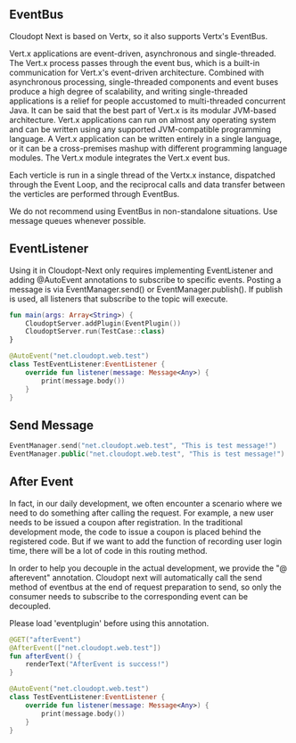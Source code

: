 ## EventBus

Cloudopt Next is based on Vertx, so it also supports Vertx's EventBus.

Vert.x applications are event-driven, asynchronous and single-threaded. The Vert.x process passes through the event bus, which is a built-in communication for Vert.x's event-driven architecture. Combined with asynchronous processing, single-threaded components and event buses produce a high degree of scalability, and writing single-threaded applications is a relief for people accustomed to multi-threaded concurrent Java. It can be said that the best part of Vert.x is its modular JVM-based architecture. Vert.x applications can run on almost any operating system and can be written using any supported JVM-compatible programming language. A Vert.x application can be written entirely in a single language, or it can be a cross-premises mashup with different programming language modules. The Vert.x module integrates the Vert.x event bus.

Each verticle is run in a single thread of the Vertx.x instance, dispatched through the Event Loop, and the reciprocal calls and data transfer between the verticles are performed through EventBus.

We do not recommend using EventBus in non-standalone situations. Use message queues whenever possible.

## EventListener

Using it in Cloudopt-Next only requires implementing EventListener and adding @AutoEvent annotations to subscribe to specific events. Posting a message is via EventManager.send() or EventManager.publish(). If publish is used, all listeners that subscribe to the topic will execute.

````kotlin
fun main(args: Array<String>) {
    CloudoptServer.addPlugin(EventPlugin())
    CloudoptServer.run(TestCase::class)
}
````

````kotlin
@AutoEvent("net.cloudopt.web.test")
class TestEventListener:EventListener {
    override fun listener(message: Message<Any>) {
        print(message.body())
    }
}
````

## Send Message

````kotlin
EventManager.send("net.cloudopt.web.test", "This is test message!")
EventManager.public("net.cloudopt.web.test", "This is test message!")
````

## After Event

In fact, in our daily development, we often encounter a scenario where we need to do something after calling the request. For example, a new user needs to be issued a coupon after registration. In the traditional development mode, the code to issue a coupon is placed behind the registered code. But if we want to add the function of recording user login time, there will be a lot of code in this routing method.

In order to help you decouple in the actual development, we provide the "@ afterevent" annotation. Cloudopt next will automatically call the send method of eventbus at the end of request preparation to send, so only the consumer needs to subscribe to the corresponding event can be decoupled.

Please load 'eventplugin' before using this annotation.

````kotlin
@GET("afterEvent")
@AfterEvent(["net.cloudopt.web.test"])
fun afterEvent() {
    renderText("AfterEvent is success!")
}
````

````kotlin
@AutoEvent("net.cloudopt.web.test")
class TestEventListener:EventListener {
    override fun listener(message: Message<Any>) {
        print(message.body())
    }
}
````